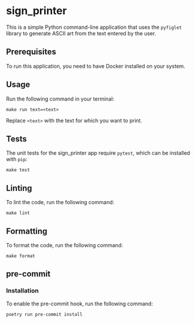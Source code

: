 # sign_printer

This is a simple Python command-line application that uses the `pyfiglet` library to generate ASCII art from the text entered by the user.

## Prerequisites
To run this application, you need to have Docker installed on your system.

## Usage
Run the following command in your terminal:

```
make run text=<text>
```
Replace `<text>` with the text for which you want to print.

## Tests
The unit tests for the sign_printer app require `pytest`, which can be installed with `pip`:

```
make test
```

## Linting

To lint the code, run the following command:

```
make lint
```

## Formatting

To format the code, run the following command:

```
make format
```

## pre-commit

### Installation
To enable the pre-commit hook, run the following command:
```
poetry run pre-commit install
```
